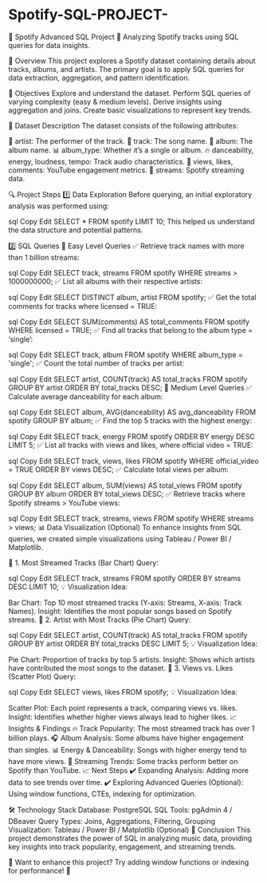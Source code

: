# Spotify-SQL-PROJECT-
🎵 Spotify Advanced SQL Project
📌 Analyzing Spotify tracks using SQL queries for data insights.

📌 Overview
This project explores a Spotify dataset containing details about tracks, albums, and artists. The primary goal is to apply SQL queries for data extraction, aggregation, and pattern identification.

🚀 Objectives
Explore and understand the dataset.
Perform SQL queries of varying complexity (easy & medium levels).
Derive insights using aggregation and joins.
Create basic visualizations to represent key trends.

📂 Dataset Description
The dataset consists of the following attributes:

🎤 artist: The performer of the track.
🎵 track: The song name.
💽 album: The album name.
📊 album_type: Whether it’s a single or album.
🔥 danceability, energy, loudness, tempo: Track audio characteristics.
🎥 views, likes, comments: YouTube engagement metrics.
📡 streams: Spotify streaming data.

🔍 Project Steps
1️⃣ Data Exploration
Before querying, an initial exploratory analysis was performed using:

sql
Copy
Edit
SELECT * FROM spotify LIMIT 10;
This helped us understand the data structure and potential patterns.

2️⃣ SQL Queries
📌 Easy Level Queries
✅ Retrieve track names with more than 1 billion streams:

sql
Copy
Edit
SELECT track, streams 
FROM spotify 
WHERE streams > 1000000000;
✅ List all albums with their respective artists:

sql
Copy
Edit
SELECT DISTINCT album, artist 
FROM spotify;
✅ Get the total comments for tracks where licensed = TRUE:

sql
Copy
Edit
SELECT SUM(comments) AS total_comments 
FROM spotify 
WHERE licensed = TRUE;
✅ Find all tracks that belong to the album type = ‘single’:

sql
Copy
Edit
SELECT track, album 
FROM spotify 
WHERE album_type = 'single';
✅ Count the total number of tracks per artist:

sql
Copy
Edit
SELECT artist, COUNT(track) AS total_tracks 
FROM spotify 
GROUP BY artist 
ORDER BY total_tracks DESC;
📌 Medium Level Queries
✅ Calculate average danceability for each album:

sql
Copy
Edit
SELECT album, AVG(danceability) AS avg_danceability 
FROM spotify 
GROUP BY album;
✅ Find the top 5 tracks with the highest energy:

sql
Copy
Edit
SELECT track, energy 
FROM spotify 
ORDER BY energy DESC 
LIMIT 5;
✅ List all tracks with views and likes, where official video = TRUE:

sql
Copy
Edit
SELECT track, views, likes 
FROM spotify 
WHERE official_video = TRUE 
ORDER BY views DESC;
✅ Calculate total views per album:

sql
Copy
Edit
SELECT album, SUM(views) AS total_views 
FROM spotify 
GROUP BY album 
ORDER BY total_views DESC;
✅ Retrieve tracks where Spotify streams > YouTube views:

sql
Copy
Edit
SELECT track, streams, views 
FROM spotify 
WHERE streams > views;
📊 Data Visualization (Optional)
To enhance insights from SQL queries, we created simple visualizations using Tableau / Power BI / Matplotlib.

🔹 1. Most Streamed Tracks (Bar Chart)
Query:

sql
Copy
Edit
SELECT track, streams 
FROM spotify 
ORDER BY streams DESC 
LIMIT 10;
💡 Visualization Idea:

Bar Chart: Top 10 most streamed tracks (Y-axis: Streams, X-axis: Track Names).
Insight: Identifies the most popular songs based on Spotify streams.
🔹 2. Artist with Most Tracks (Pie Chart)
Query:

sql
Copy
Edit
SELECT artist, COUNT(track) AS total_tracks 
FROM spotify 
GROUP BY artist 
ORDER BY total_tracks DESC 
LIMIT 5;
💡 Visualization Idea:

Pie Chart: Proportion of tracks by top 5 artists.
Insight: Shows which artists have contributed the most songs to the dataset.
🔹 3. Views vs. Likes (Scatter Plot)
Query:

sql
Copy
Edit
SELECT views, likes 
FROM spotify;
💡 Visualization Idea:

Scatter Plot: Each point represents a track, comparing views vs. likes.
Insight: Identifies whether higher views always lead to higher likes.
📈 Insights & Findings
🔥 Track Popularity: The most streamed track has over 1 billion plays.
🎧 Album Analysis: Some albums have higher engagement than singles.
📊 Energy & Danceability: Songs with higher energy tend to have more views.
📢 Streaming Trends: Some tracks perform better on Spotify than YouTube.
📈 Next Steps
✔️ Expanding Analysis: Adding more data to see trends over time.
✔️ Exploring Advanced Queries (Optional): Using window functions, CTEs, indexing for optimization.

🛠 Technology Stack
Database: PostgreSQL
SQL Tools: pgAdmin 4 / DBeaver
Query Types: Joins, Aggregations, Filtering, Grouping
Visualization: Tableau / Power BI / Matplotlib (Optional)
🎯 Conclusion
This project demonstrates the power of SQL in analyzing music data, providing key insights into track popularity, engagement, and streaming trends.

🔗 Want to enhance this project? Try adding window functions or indexing for performance! 🚀

